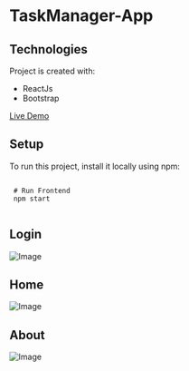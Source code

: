 # TaskManager-App



## Technologies
Project is created with:
* ReactJs
* Bootstrap

 [Live Demo](https://patika-taskmanager.netlify.app/)


## Setup
To run this project, install it locally using npm:

```

 # Run Frontend 
 npm start
 
```
  ## Login

 ![Image](https://github.com/myamann/challenge/blob/master/app-ss/ss1.PNG?raw=true)
 
 ## Home
 ![Image](https://github.com/myamann/challenge/blob/master/app-ss/ss2.PNG?raw=true)
 
 ## About
 ![Image](https://github.com/myamann/challenge/blob/master/app-ss/ss3.PNG?raw=true)
 

